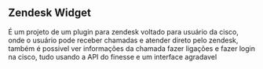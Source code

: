 ## Zendesk Widget
É um projeto de um plugin para zendesk voltado para usuário da cisco,
onde o usuário pode receber chamadas e atender direto pelo zendesk, também é possivel ver informações da chamada
fazer ligações e fazer login na cisco, tudo usando a API do finesse e um interface agradavel
